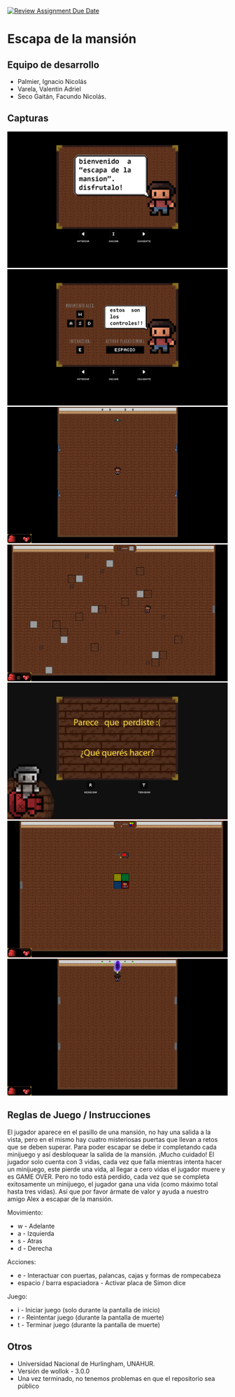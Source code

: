 [![Review Assignment Due Date](https://classroom.github.com/assets/deadline-readme-button-24ddc0f5d75046c5622901739e7c5dd533143b0c8e959d652212380cedb1ea36.svg)](https://classroom.github.com/a/qO1I4X2W)
# Escapa de la mansión

## Equipo de desarrollo

- Palmier, Ignacio Nicolás
- Varela, Valentin Adriel
- Seco Gaitán, Facundo Nicolás.


## Capturas

![Captura 1](./assets/Screenshots/juegoInicio.png)
![Captura 2](./assets/Screenshots/juegoControles.png)
![Captura 3](./assets/Screenshots/juegoPasillo.png)
![Captura 4](./assets/Screenshots/juegoMinijuego1.png)
![Captura 5](./assets/Screenshots/juegoMuerte.png)
![Captura 6](./assets/Screenshots/juegoMinijuego2.png)
![Captura 7](./assets/Screenshots/juegoPortalFinal.png)

## Reglas de Juego / Instrucciones
El jugador aparece en el pasillo de una mansión, no hay una salida a la vista, pero en el mismo hay cuatro misteriosas puertas que llevan a retos que se deben superar. 
Para poder escapar se debe ir completando cada minijuego y así desbloquear la salida de la mansión.
¡Mucho cuidado! El jugador solo cuenta con 3 vidas, cada vez que falla mientras intenta hacer un minijuego, este pierde una vida, al llegar a cero vidas el jugador muere y es GAME OVER.
Pero no todo está perdido, cada vez que se completa exitosamente un minijuego, el jugador gana una vida (como máximo total hasta tres vidas). 
Así que por favor ármate de valor y ayuda a nuestro amigo Alex a escapar de la mansión.


Movimiento:
- w - Adelante
- a - Izquierda
- s - Atras
- d - Derecha

Acciones:
- e - Interactuar con puertas, palancas, cajas y formas de rompecabeza
- espacio / barra espaciadora - Activar placa de Simon dice

Juego:
- i - Iniciar juego (solo durante la pantalla de inicio)
- r - Reintentar juego (durante la pantalla de muerte)
- t - Terminar juego (durante la pantalla de muerte)


## Otros

- Universidad Nacional de Hurlingham, UNAHUR.
- Versión de wollok - 3.0.0
- Una vez terminado, no tenemos problemas en que el repositorio sea público

